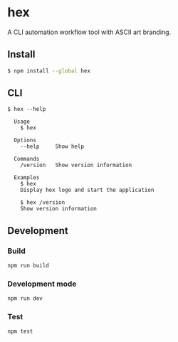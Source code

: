 # hex

A CLI automation workflow tool with ASCII art branding.

## Install

```bash
$ npm install --global hex
```

## CLI

```
$ hex --help

  Usage
    $ hex

  Options
    --help     Show help

  Commands
    /version   Show version information

  Examples
    $ hex
    Display hex logo and start the application

    $ hex /version
    Show version information
```

## Development

### Build

```bash
npm run build
```

### Development mode

```bash
npm run dev
```

### Test

```bash
npm test
```
